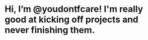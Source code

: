 # Hi, I’m @youdontfcare! I'm really good at kicking off projects and never finishing them.

<!---
youdontfcare/youdontfcare is a ✨ special ✨ repository because its `README.md` (this file) appears on your GitHub profile.
You can click the Preview link to take a look at your changes.
--->

